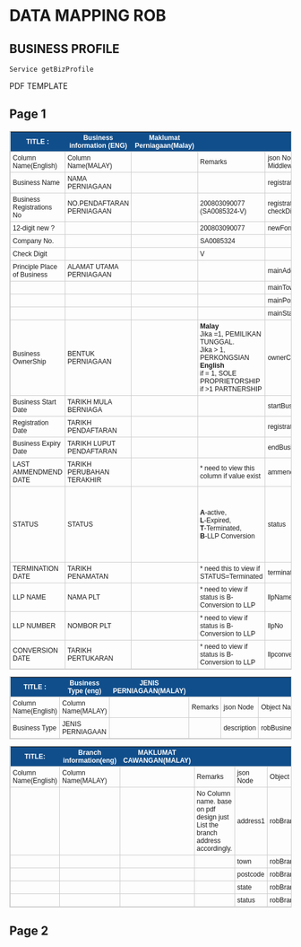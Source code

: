 # DATA MAPPING ROB
## BUSINESS PROFILE
	Service	getBizProfile
PDF TEMPLATE	
## Page 1	
<style type="text/css">
	table.tableizer-table {
		font-size: 12px;
		border: 1px solid #CCC; 
		font-family: Arial, Helvetica, sans-serif;
	} 
	.tableizer-table td {
		padding: 4px;
		margin: 3px;
		border: 1px solid #CCC;
	}
	.tableizer-table th {
		background-color: #104E8B; 
		color: #FFF;
		font-weight: bold;
	}
</style>
<table class="tableizer-table">
<thead><tr class="tableizer-firstrow"><th>TITLE :</th><th>Business information (ENG)</th><th clos>Maklumat Perniagaan(Malay)</th><th>&nbsp;</th><th>&nbsp;</th><th>Page 1</th><th>&nbsp;</th></tr></thead><tbody>
 <tr><td>Column Name(English)</td><td>Column Name(MALAY)</td><td>&nbsp;</td><td>Remarks</td><td>json Node / Middleware</td><td>Object Name</td><td>&nbsp;</td></tr>
 <tr><td>Business Name</td><td>NAMA PERNIAGAAN</td><td>&nbsp;</td><td>&nbsp;</td><td>registrationName</td><td>robBusinessInfo</td><td>&nbsp;</td></tr>
 <tr><td>Business Registrations No</td><td>NO.PENDAFTARAN PERNIAGAAN</td><td>&nbsp;</td><td>200803090077<br>(SA0085324-V)</td><td>registrationNo<br>checkDigit</td><td>robBusinessInfo</td><td>&nbsp;</td></tr>
 <tr><td>12-digit new ?</td><td>&nbsp;</td><td>&nbsp;</td><td>200803090077</td><td>newFormatNo</td><td>GetNewFormatEntity</td><td>&nbsp;</td></tr>
 <tr><td>Company No.</td><td>&nbsp;</td><td>&nbsp;</td><td>SA0085324</td><td>&nbsp;</td><td>&nbsp;</td><td>&nbsp;</td></tr>
 <tr><td>Check Digit</td><td>&nbsp;</td><td>&nbsp;</td><td>V</td><td>&nbsp;</td><td>&nbsp;</td></tr>
 <tr><td>Principle Place of Business</td><td>ALAMAT UTAMA PERNIAGAAN</td><td>&nbsp;</td><td>&nbsp;</td><td>mainAddress1</td><td>robBusinessInfo</td><td>&nbsp;</td></tr>
 <tr><td>&nbsp;</td><td>&nbsp;</td><td>&nbsp;</td><td>&nbsp;</td><td>mainTown</td><td>robBusinessInfo</td><td>&nbsp;</td></tr>
 <tr><td>&nbsp;</td><td>&nbsp;</td><td>&nbsp;</td><td>&nbsp;</td><td>mainPostcode</td><td>robBusinessInfo</td><td>&nbsp;</td></tr>
 <tr><td>&nbsp;</td><td>&nbsp;</td><td>&nbsp;</td><td>&nbsp;</td><td>mainState</td><td>robBusinessInfo</td><td>&nbsp;</td></tr>
 <tr><td>Business OwnerShip</td><td>BENTUK PERNIAGAAN</td><td>&nbsp;</td><td><b>Malay</b><br> Jika =1, PEMILIKAN TUNGGAL. <br> Jika > 1, PERKONGSIAN <br> <b>English</b> <br> if = 1, SOLE PROPRIETORSHIP <br> if >1 PARTNERSHIP</td><td>ownerCount</td><td>robBusinessInfo</td><td>&nbsp;</td></tr>
 <tr><td>Business Start Date</td><td>TARIKH MULA BERNIAGA</td><td>&nbsp;</td><td>&nbsp;</td><td>startBusinessDate</td><td>robBusinessInfo</td><td>&nbsp;</td></tr>
 <tr><td>Registration Date</td><td>TARIKH PENDAFTARAN</td><td>&nbsp;</td><td>&nbsp;</td><td>registrationDate</td><td>robBusinessInfo</td><td>&nbsp;</td></tr>
 <tr><td>Business Expiry Date</td><td>TARIKH LUPUT PENDAFTARAN</td><td>&nbsp;</td><td>&nbsp;</td><td>endBusinessDate</td><td>robBusinessInfo</td><td>&nbsp;</td></tr>
 <tr><td>LAST AMMENDMEND DATE</td><td>TARIKH PERUBAHAN TERAKHIR</td><td>&nbsp;</td><td>* need to view this column if value exist</td><td>ammendmentDate</td><td>robBusinessInfo</td><td>&nbsp;</td></tr>
 <tr><td>STATUS</td><td>STATUS</td><td>&nbsp;</td><td><b>A</b>-active,<br> <b>L</b>-Expired,<br> <b>T</b>-Terminated,<br> <b>B</b>-LLP Conversion</td><td>status</td><td>robBusinessInfo</td><td>Aktif, Luput, Penamatan, Bubar-Pertukaran kepada Perkongsian Liabiliti Terhad (PLT)</td></tr>
 <tr><td>TERMINATION DATE</td><td>TARIKH PENAMATAN</td><td>&nbsp;</td><td>* need this to view if STATUS=Terminated</td><td>terminationDate</td><td>robBusinessInfo</td><td>* Tiada Dalam Sijil</td></tr>
 <tr><td>LLP NAME</td><td>NAMA PLT</td><td>&nbsp;</td><td>* need to view if status is B- Conversion to LLP</td><td>llpName</td><td>robBusinessInfo</td><td>* Tiada Dalam Sijil</td></tr>
 <tr><td>LLP NUMBER</td><td>NOMBOR PLT</td><td>&nbsp;</td><td>* need to view if status is B- Conversion to LLP</td><td>llpNo</td><td>robBusinessInfo</td><td>* Tiada Dalam Sijil</td></tr>
 <tr><td>CONVERSION DATE</td><td>TARIKH PERTUKARAN</td><td>&nbsp;</td><td>* need to view if status is B- Conversion to LLP</td><td>llpconvertDate</td><td>robBusinessInfo</td><td>* Tiada Dalam Sijil</td></tr>
</tbody></table>

<table class="tableizer-table">
<thead><tr class="tableizer-firstrow"><th>TITLE :</th><th>Business Type (eng)</th><th>JENIS PERNIAGAAN(MALAY)</th><th>&nbsp;</th><th>&nbsp;</th><th>&nbsp;</th></tr></thead><tbody>
 <tr><td>Column Name(English)</td><td>Column Name(MALAY)</td><td>&nbsp;</td><td>Remarks</td><td>json Node</td><td>Object Name</td></tr>
 <tr><td>Business Type</td><td>JENIS PERNIAGAAN</td><td>&nbsp;</td><td>&nbsp;</td><td>description</td><td>robBusinessInfo</td></tr>
</tbody></table>

<table class="tableizer-table">
<thead><tr class="tableizer-firstrow"><th>TITLE:</th><th>Branch information(eng)</th><th>MAKLUMAT CAWANGAN(MALAY)</th><th>&nbsp;</th><th>&nbsp;</th><th>&nbsp;</th></tr></thead><tbody>
 <tr><td>Column Name(English)</td><td>Column Name(MALAY)</td><td>&nbsp;</td><td>Remarks</td><td>json Node</td><td>Object Name</td></tr>
 <tr><td>&nbsp;</td><td>&nbsp;</td><td>&nbsp;</td><td>No Column name. base on pdf design just List the branch address accordingly. </td><td>address1</td><td>robBranchListInfo</td></tr>
 <tr><td>&nbsp;</td><td>&nbsp;</td><td>&nbsp;</td><td>&nbsp;</td><td>town</td><td>robBranchListInfo</td></tr>
 <tr><td>&nbsp;</td><td>&nbsp;</td><td>&nbsp;</td><td>&nbsp;</td><td>postcode</td><td>robBranchListInfo</td></tr>
 <tr><td>&nbsp;</td><td>&nbsp;</td><td>&nbsp;</td><td>&nbsp;</td><td>state</td><td>robBranchListInfo</td></tr>
 <tr><td>&nbsp;</td><td>&nbsp;</td><td>&nbsp;</td><td>&nbsp;</td><td>status</td><td>robBranchListInfo</td></tr>
</tbody></table>

## Page 2